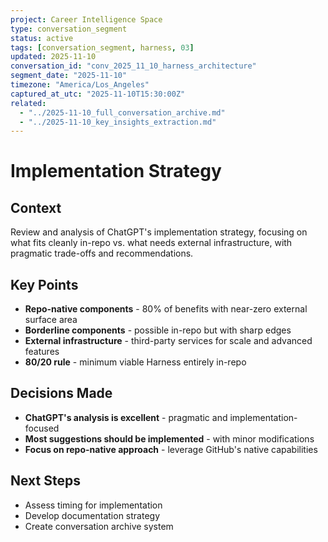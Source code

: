 ```yaml
---
project: Career Intelligence Space
type: conversation_segment
status: active
tags: [conversation_segment, harness, 03]
updated: 2025-11-10
conversation_id: "conv_2025_11_10_harness_architecture"
segment_date: "2025-11-10"
timezone: "America/Los_Angeles"
captured_at_utc: "2025-11-10T15:30:00Z"
related:
  - "../2025-11-10_full_conversation_archive.md"
  - "../2025-11-10_key_insights_extraction.md"
---
```


# Implementation Strategy

## Context
Review and analysis of ChatGPT's implementation strategy, focusing on what fits cleanly in-repo vs. what needs external infrastructure, with pragmatic trade-offs and recommendations.

## Key Points
- **Repo-native components** - 80% of benefits with near-zero external surface area
- **Borderline components** - possible in-repo but with sharp edges
- **External infrastructure** - third-party services for scale and advanced features
- **80/20 rule** - minimum viable Harness entirely in-repo

## Decisions Made
- **ChatGPT's analysis is excellent** - pragmatic and implementation-focused
- **Most suggestions should be implemented** - with minor modifications
- **Focus on repo-native approach** - leverage GitHub's native capabilities

## Next Steps
- Assess timing for implementation
- Develop documentation strategy
- Create conversation archive system
